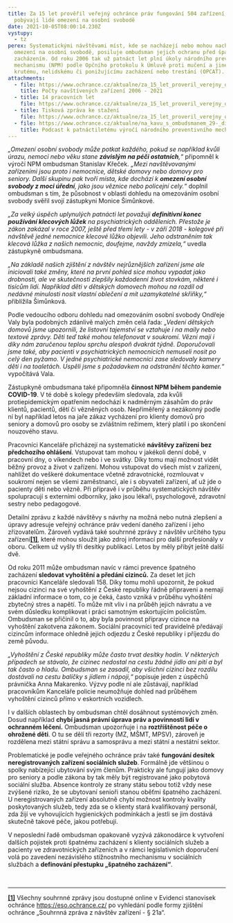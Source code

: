 ```yaml
---
title: Za 15 let prověřil veřejný ochránce práv fungování 504 zařízení, v nichž
  pobývají lidé omezení na osobní svobodě
date: 2021-10-05T08:00:14.230Z
vystupy:
  - tz
perex: Systematickými návštěvami míst, kde se nacházejí nebo mohou nacházet lidé
  omezení na osobní svobodě, posiluje ombudsman jejich ochranu před špatným
  zacházením. Od roku 2006 tak už patnáct let plní úkoly národního preventivního
  mechanismu (NPM) podle Opčního protokolu k Úmluvě proti mučení a jinému
  krutému, nelidskému či ponižujícímu zacházení nebo trestání (OPCAT).
attachments:
  - file: https://www.ochrance.cz/aktualne/za_15_let_proveril_verejny_ochrance_prav_fungovani_504_zarizeni_v_nichz_pobyvaji_lide_omezeni_na_osobni_svobode/01_graf_-_pocty_navstivenych_zarizeni.png
    title: Počty navštívených zařízení 2006 - 2021
  - title: 14 pracovních let
    file: https://www.ochrance.cz/aktualne/za_15_let_proveril_verejny_ochrance_prav_fungovani_504_zarizeni_v_nichz_pobyvaji_lide_omezeni_na_osobni_svobode/05_graf_-_14_pracovnich_let.png
  - title: Tisková zpráva ke stažení
    file: https://www.ochrance.cz/aktualne/za_15_let_proveril_verejny_ochrance_prav_fungovani_504_zarizeni_v_nichz_pobyvaji_lide_omezeni_na_osobni_svobode/tz_15_let_npm.pdf
  - file: https://www.ochrance.cz/aktualne/na_kavu_s_ombudsmanem_29-_dil_uz_15_let_chranime_lidska_prava_v_zarizenich/
    title: Podcast k patnáctiletému výročí národního preventivního mechanismu
---
```

<p><em>&bdquo;Omezení osobní svobody může potkat každého, pokud se například kvůli úrazu, nemoci nebo věku stane <strong>závislým na péči ostatních</strong>,&ldquo;</em> připomněl k výročí NPM ombudsman Stanislav Křeček. <em>&bdquo;Mezi navštěvovanými zařízeními jsou proto i nemocnice, dětské domovy nebo domovy pro seniory. Další skupinu pak tvoří místa, kde dochází k <strong>omezení osobní svobody z moci úřední</strong>, jako jsou věznice nebo policejní cely.&ldquo;</em> doplnil ombudsman s tím, že působnost v oblasti dohledu na omezováním osobní svobody svěřil svojí zástupkyni Monice Šimůnkové.</p>

<p><em>&bdquo;Za velký úspěch uplynulých patnácti let považuji <strong>definitivní konec používání klecových lůžek</strong> na psychiatrických odděleních. Přestože je zákon zakázal v roce 2007, ještě před třemi lety - v září 2018 - kolegové při návštěvě jedné nemocnice klecové lůžko objevili. Jeho odstraněním tak klecová lůžka z našich nemocnic, doufejme, navždy zmizela,&ldquo;</em> uvedla zástupkyně ombudsmana.</p>

<p><em>&bdquo;Na základě našich zjištění z návštěv nejrůznějších zařízení jsme ale iniciovali také změny, které na první pohled sice mohou vypadat jako drobnosti, ale ve skutečnosti zlepšily každodenní život stovkám, některé i tisícům lidí. Například děti v dětských domovech mohou na rozdíl od nedávné minulosti nosit vlastní oblečení a mít uzamykatelné skříňky,&ldquo;</em> přiblížila Šimůnková.</p>

<p>Podle vedoucího odboru dohledu nad omezováním osobní svobody Ondřeje Valy byla podobných zdánlivě malých změn celá řada: <em>&bdquo;Vedení dětských domovů jsme upozornili, že listovní tajemství se vztahuje i na maily nebo textové zprávy. Děti teď také mohou telefonovat v soukromí. Vězni mají i díky nám zaručenou teplou sprchu alespoň dvakrát týdně. Doporučovali jsme také, aby pacienti v psychiatrických nemocnicích nemuseli nosit po celý den pyžamo. V jedné psychiatrické nemocnici zase sledovaly kamery děti i na toaletách. Uspěli jsme s požadavkem na odstranění těchto kamer.&ldquo; </em>vypočítává Vala.</p>

<p>Zástupkyně ombudsmana také připomněla <strong>činnost NPM během pandemie COVID-19</strong>. V té době s kolegy především sledovala, zda kvůli protiepidemickým opatřením nedochází k nadměrným zásahům do práv klientů, pacientů, dětí či vězněných osob. Nepřiměřený a nezákonný podle ní byl například letos na jaře zákaz vycházení pro klienty domovů pro seniory a domovů pro osoby se zvláštním režimem, který platil i po skončení nouzového stavu.</p>

<p>Pracovníci Kanceláře přicházejí na systematické <strong>návštěvy zařízení</strong> <strong>bez předchozího ohlášení</strong>. Vstupovat tam mohou v jakékoli denní době, v pracovní dny, o víkendech nebo i ve svátky. Díky tomu mají možnost vidět běžný provoz a život v zařízení. Mohou vstupovat do všech míst v zařízení, nahlížet do veškeré dokumentace včetně zdravotnické, rozmlouvat v soukromí nejen se všemi zaměstnanci, ale i s obyvateli zařízení, ať už jde o pacienty děti nebo vězně. Při přípravě i v průběhu systematických návštěv spolupracují s externími odborníky, jako jsou lékaři, psychologové, zdravotní sestry nebo pedagogové.</p>

<p>Detailní zprávu z každé návštěvy s návrhy na možná nebo nutná zlepšení a úpravy adresuje veřejný ochránce práv vedení daného zařízení i jeho zřizovatelům. Zároveň vydává také souhrnné zprávy z návštěv určitého typu zařízení<a href="#_ftn1"><strong><strong>[1]</strong></strong></a>, které mohou sloužit jako zdroj informací pro další profesionály v oboru. Celkem už vyšly tři desítky publikací. Letos by měly přibýt ještě další dvě.</p>

<p>Od roku 2011 může ombudsman navíc v rámci prevence špatného zacházení <strong>sledovat vyhoštění a předání cizinců.</strong> Za deset let jich pracovníci Kanceláře sledovali 158. Díky tomu mohli upozornit, že pokud nejsou cizinci na své vyhoštění z České republiky řádně připraveni a nemají základní informace o tom, co je čeká, často vzniká v průběhu vyhoštění zbytečný stres a napětí. To může mít vliv i na průběh jejich návratu a ve svém důsledku komplikovat i práci samotným eskortujícím policistům. Ombudsman se přičinil o to, aby byla povinnost přípravy cizince na vyhoštění zakotvena zákonem. Sociální pracovníci teď pravidelně předávají cizincům informace ohledně jejich odjezdu z České republiky i příjezdu do země původu.</p>

<p><em>&bdquo;Vyhoštění z České republiky může často trvat desítky hodin. V některých případech se stávalo, že cizinec nedostal na cestu žádné jídlo ani pití a byl tak často o hladu. Ombudsman se zasadil, aby všichni cizinci bez rozdílu dostávali na cestu balíčky s jídlem i nápoji,&ldquo;</em> popisuje jeden z úspěchů právnička Anna Makarenko. Výzvy podle ní ale zůstávají, například pracovníkům Kanceláře policie neumožňuje dohled nad průběhem vyhoštění cizinců přímo v eskortních vozidlech.</p>

<p>I v dalších oblastech by ombudsman chtěl dosáhnout systémových změn. Dosud například <strong>chybí jasná právní úprava práv a povinností lidí v ochranném léčení.</strong> Ombudsman upozorňuje i na <strong>roztříštěnost péče o ohrožené děti</strong>. O tu se dělí tři rezorty (MZ, MŠMT, MPSV), zároveň je rozdělena mezi státní správu a samosprávu a mezi státní a nestátní sektor.</p>

<p>Problematické je podle veřejného ochránce práv také <strong>fungování desítek neregistrovaných zařízení sociálních služeb</strong>. Formálně jde většinou o spolky nabízející ubytování svým členům. Prakticky ale fungují jako domovy pro seniory a podle zákona by tak měly být registrované jako pobytová sociální služba. Absence kontroly ze strany státu sebou totiž vždy nese zvýšené riziko, že se ubytovaní senioři stanou oběťmi špatného zacházení. U neregistrovaných zařízení absolutně chybí možnost kontroly kvality poskytovaných služeb, tedy zda se o klienty stará kvalifikovaný personál, zda žijí ve vyhovujících hygienických podmínkách a jestli se jim dostává skutečně takové péče, jakou potřebují.</p>

<p>V neposlední řadě ombudsman opakovaně vyzývá zákonodárce k vytvoření dalších pojistek proti špatnému zacházení s klienty sociálních služeb a pacienty ve zdravotnických zařízeních a v rámci legislativních doporučení volá po zavedení nezávislého stížnostního mechanismu v sociálních službách a <strong>definování přestupku &bdquo;špatného zacházení&ldquo;</strong>.</p>

<p>&nbsp;</p>

<hr />
<p><a href="#_ftnref1"><strong><strong>[1]</strong></strong></a> Všechny souhrnné zprávy jsou dostupné online v&nbsp;Evidenci stanovisek ochránce <a href="https://eso.ochrance.cz/">https://eso.ochrance.cz/</a> po vyhledání podle formy zjištění ochránce &bdquo;Souhrnná zpráva z návštěv zařízení - &sect; 21a&ldquo;.</p>

